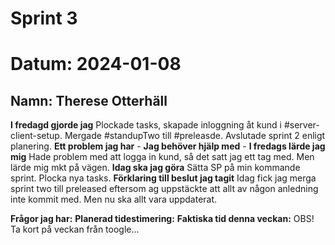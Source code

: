 # Sprint 3

# Datum: 2024-01-08

## Namn: Therese Otterhäll

**I fredagd gjorde jag** Plockade tasks, skapade inloggning åt kund i #server-client-setup. Mergade #standupTwo till #preleasde. Avslutade sprint 2 enligt planering.
**Ett problem jag har** -
**Jag behöver hjälp med** -
**I fredags lärde jag mig** Hade problem med att logga in kund, så det satt jag ett tag med. Men lärde mig mkt på vägen.
**Idag ska jag göra** Sätta SP på min kommande sprint. Plocka nya tasks.
**Förklaring till beslut jag tagit** Idag fick jag merga sprint two till preleased eftersom ag uppstäckte att allt av någon anledning inte kommit med. Men nu ska allt vara uppdaterat.

**Frågor jag har:**
**Planerad tidestimering:**
**Faktiska tid denna veckan:**
OBS! Ta kort på veckan från toogle...
